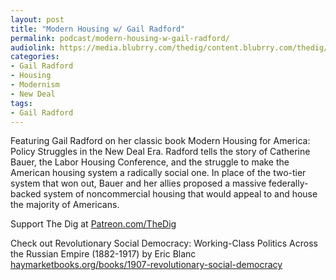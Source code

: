 ```yaml
---
layout: post
title: "Modern Housing w/ Gail Radford"
permalink: podcast/modern-housing-w-gail-radford/
audiolink: https://media.blubrry.com/thedig/content.blubrry.com/thedig/The_Dig-EP_384-Radford.mp3
categories:
- Gail Radford
- Housing
- Modernism
- New Deal
tags:
- Gail Radford
---
```


Featuring Gail Radford on her classic book Modern Housing for America: Policy Struggles in the New Deal Era. Radford tells the story of Catherine Bauer, the Labor Housing Conference, and the struggle to make the American housing system a radically social one. In place of the two-tier system that won out, Bauer and her allies proposed a massive federally-backed system of noncommercial housing that would appeal to and house the majority of Americans.

Support The Dig at [Patreon.com/TheDig](http://Patreon.com/TheDig)

Check out Revolutionary Social Democracy: Working-Class Politics Across the Russian Empire (1882-1917) by Eric Blanc [haymarketbooks.org/books/1907-revolutionary-social-democracy](http://haymarketbooks.org/books/1907-revolutionary-social-democracy)

